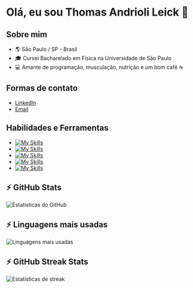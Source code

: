 # Olá, eu sou Thomas Andrioli Leick 🚀

## Sobre mim
- 🌎 São Paulo / SP - Brasil
- 🎓 Cursei Bacharelado em Física na Universidade de São Paulo
- 💻 Amante de programação, musculação, nutrição e um bom café ☕

## Formas de contato
- [LinkedIn](https://www.linkedin.com/in/thomasleick/)
- [Email](mailto:thomasaleick@gmail.com)

## Habilidades e Ferramentas
- [![My Skills](https://skillicons.dev/icons?i=nodejs,react,js,ts,nestjs,express,prisma)](https://skillicons.dev)
- [![My Skills](https://skillicons.dev/icons?i=html,css,styledcomponents,materialui)](https://skillicons.dev)
- [![My Skills](https://skillicons.dev/icons?i=jest,postman)](https://skillicons.dev)
- [![My Skills](https://skillicons.dev/icons?i=mongodb,mysql,postgres,redis,webpack)](https://skillicons.dev)
- [![My Skills](https://skillicons.dev/icons?i=py,ruby,rails)](https://skillicons.dev)

## ⚡ GitHub Stats
![Estatísticas do GitHub](https://github-readme-stats.vercel.app/api?username=thomasleick&show_icons=true&theme=dark)

## ⚡ Linguagens mais usadas
![Linguagens mais usadas](https://github-readme-stats.vercel.app/api/top-langs/?username=thomasleick&layout=compact&theme=dark)

## ⚡ GitHub Streak Stats
![Estatísticas de streak](https://github-readme-streak-stats.herokuapp.com/?user=thomasleick&theme=dark)
